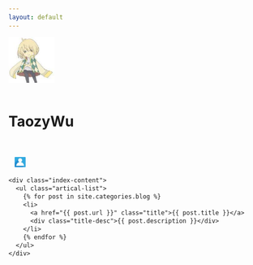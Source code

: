 ```yaml
---
layout: default
---
```


<body>
  <div class="index-wrapper">
    <div class="aside">
      <div class="info-card">
        <a href="/" target="_blank"><img src="/images/2793680.jpg" alt="" width="90"/></a>
        <br />
        <br />
        <h1>TaozyWu</h1>
        <br />
        <br />
        <a href="http://weibo.com/taozywu/" target="_blank" title="weibo"><img src="http://www.weibo.com/favicon.ico" alt="" width="25"/></a>
        <a href="http://github.com/taozywu/" target="_blank" title="github"><img src="https://assets-cdn.github.com/favicon.ico" alt="" width="22"/></a>
        <a href="http://www.newsmth.net/nForum/#!fav" target="_blank" title="newsmth"><img src="http://images.newsmth.net/nForum/favicon.ico" alt="" width="22"/></a>
        <a href="/about" target="_blank" title="newsmth"><img src="/images/about.png" alt="" width="22"/></a>
      </div>
      <div id="particles-js"></div>
    </div>

    <div class="index-content">
      <ul class="artical-list">
        {% for post in site.categories.blog %}
        <li>
          <a href="{{ post.url }}" class="title">{{ post.title }}</a>
          <div class="title-desc">{{ post.description }}</div>
        </li>
        {% endfor %}
      </ul>
    </div>
  </div>
</body>
